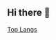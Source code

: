 ## Hi there 👋

[Top Langs](https://github-readme-stats.vercel.app/api/top-langs/?username=jaeho13&layout=compact)
